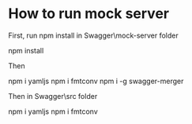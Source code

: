 # How to run mock server
First, run npm install in Swagger\mock-server folder

npm install

Then 

npm i yamljs
npm i fmtconv
npm i -g swagger-merger

Then in Swagger\src folder

npm i yamljs
npm i fmtconv
